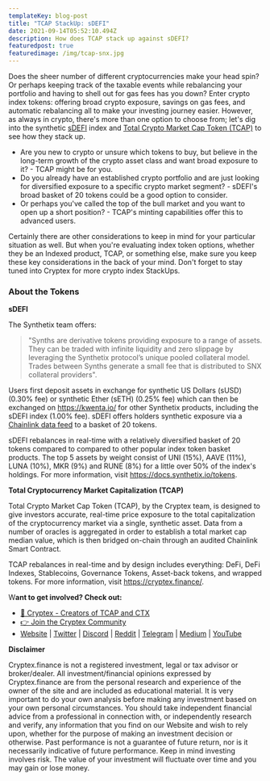 ```yaml
---
templateKey: blog-post
title: "TCAP StackUp: sDEFI"
date: 2021-09-14T05:52:10.494Z
description: How does TCAP stack up against sDEFI?
featuredpost: true
featuredimage: /img/tcap-snx.jpg
---
```

Does the sheer number of different cryptocurrencies make your head spin? Or perhaps keeping track of the taxable events while rebalancing your portfolio and having to shell out for gas fees has you down? Enter crypto index tokens: offering broad crypto exposure, savings on gas fees, and automatic rebalancing all to make your investing journey easier. However, as always in crypto, there's more than one option to choose from; let's dig into the synthetic [sDEFI](https://www.synthetix.io/) index and [Total Crypto Market Cap Token (TCAP)](https://cryptex.finance/) to see how they stack up.



* Are you new to crypto or unsure which tokens to buy, but believe in the long-term growth of the crypto asset class and want broad exposure to it? - TCAP might be for you.
* Do you already have an established crypto portfolio and are just looking for diversified exposure to a specific crypto market segment? - sDEFI's broad basket of 20 tokens could be a good option to consider.
* Or perhaps you've called the top of the bull market and you want to open up a short position? - TCAP's minting capabilities offer this to advanced users.

Certainly there are other considerations to keep in mind for your particular situation as well. But when you're evaluating index token options, whether they be an Indexed product, TCAP, or something else, make sure you keep these key considerations in the back of your mind. Don't forget to stay tuned into Cryptex for more crypto index StackUps.

### About the Tokens

**sDEFI**

The Synthetix team offers:

> "Synths are derivative tokens providing exposure to a range of assets. They can be traded with infinite liquidity and zero slippage by leveraging the Synthetix protocol’s unique pooled collateral model. Trades between Synths generate a small fee that is distributed to SNX collateral providers".

Users first deposit assets in exchange for synthetic US Dollars (sUSD) (0.30% fee) or synthetic Ether (sETH) (0.25% fee) which can then be exchanged on [](https://kwenta.io/)<https://kwenta.io/> for other Synthetix products, including the sDEFI index (1.00% fee). sDEFI offers holders synthetic exposure via a [Chainlink data feed](https://data.chain.link/ethereum/mainnet/indexes/sdefi-usd) to a basket of 20 tokens.

sDEFI rebalances in real-time with a relatively diversified basket of 20 tokens compared to compared to other popular index token basket products. The top 5 assets by weight consist of UNI (15%), AAVE (11%), LUNA (10%), MKR (9%) and RUNE (8%) for a little over 50% of the index's holdings. For more information, visit [](https://docs.synthetix.io/tokens/list/#defi-index-sdefi)<https://docs.synthetix.io/tokens>.

**Total Cryptocurrency Market Capitalization (TCAP)**

Total Crypto Market Cap Token (TCAP), by the Cryptex team, is designed to give investors accurate, real-time price exposure to the total capitalization of the cryptocurrency market via a single, synthetic asset. Data from a number of oracles is aggregated in order to establish a total market cap median value, which is then bridged on-chain through an audited Chainlink Smart Contract.

TCAP rebalances in real-time and by design includes everything: DeFi, DeFi Indexes, Stablecoins, Governance Tokens, Asset-back tokens, and wrapped tokens. For more information, visit [](https://cryptex.finance/)<https://cryptex.finance/>.

W**ant to get involved? Check out:**

* [👥 Cryptex - Creators of TCAP and CTX](https://cryptex.finance/)
* [👉 Join the Cryptex Community](https://cryptex.finance/#community)
* [Website](https://cryptex.finance/) | [Twitter](https://twitter.com/CryptexFinance) | [Discord](https://discord.gg/b8XgHYbkaN) | [Reddit](https://www.reddit.com/r/TotalCryptoMarketCap/) | [Telegram](https://t.me/cryptexfinance) | [Medium](https://medium.com/cryptexfinance) | [YouTube](https://www.youtube.com/channel/UCdN17zdr5MCDph75srdhutQ)

**Disclaimer**

Cryptex.finance is not a registered investment, legal or tax advisor or broker/dealer. All investment/financial opinions expressed by Cryptex.finance are from the personal research and experience of the owner of the site and are included as educational material. It is very important to do your own analysis before making any investment based on your own personal circumstances. You should take independent financial advice from a professional in connection with, or independently research and verify, any information that you find on our Website and wish to rely upon, whether for the purpose of making an investment decision or otherwise. Past performance is not a guarantee of future return, nor is it necessarily indicative of future performance. Keep in mind investing involves risk. The value of your investment will fluctuate over time and you may gain or lose money.